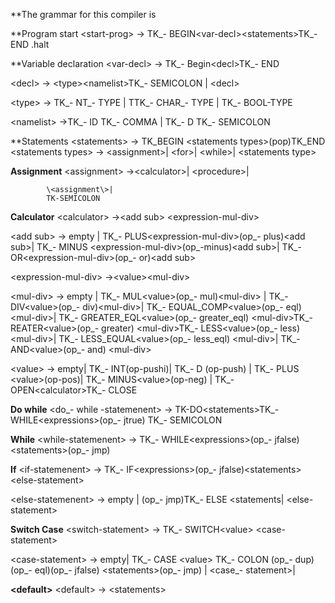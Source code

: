 **The grammar for this compiler is

**Program start
  \<start-prog\>   →  TK_-  BEGIN\<var-decl\>\<statements\>TK_- END .halt

**Variable declaration
 \<var-decl\>  → TK_- Begin\<decl\>TK_- END

 \<decl\>  → \<type\>\<namelist\>TK_- SEMICOLON   |
			\<decl\> 

 \<type\>  → TK_- NT_- TYPE |
			 TTK_- CHAR_- TYPE |
			TK_- BOOL-TYPE

 \<namelist\> →TK_- ID   TK_- COMMA  |
			 TK_- D  TK_- SEMICOLON

**Statements
 \<statements\>  → TK_BEGIN    \<statements types\>(pop)TK_END
 \<statements types\>  → \<assignment\>|
			 \<for\>|
			\<while\>|
			\<statements type\>

**Assignment**
 \<assignment\>  →\<calculator\>|
			\<procedure\>|
			
			\<assignment\>|
			TK-SEMICOLON

**Calculator**
 \<calculator\>  →\<add sub\> \<expression-mul-div\>

 \<add sub\>  → empty |
			 TK_- PLUS\<expression-mul-div\>(op_- plus)\<add sub\>|
			 TK_- MINUS \<expression-mul-div\>(op_-minus)\<add sub\>|
			 TK_- OR\<expression-mul-div\>(op_- or)\<add sub\>

 \<expression-mul-div\>  →\<value\>\<mul-div\>

 \<mul-div\>  → empty |
			TK_- MUL\<value\>(op_- mul)\<mul-div\>  |
			TK_- DIV\<value\>(op_- div)\<mul-div\>|
			TK_- EQUAL_COMP\<value\>(op_- eql) \<mul-div\>|
			 TK_- GREATER_EQL\<value\>(op_- greater_eql) \<mul-div\>TK_- REATER\<value\>(op_- greater) \<mul-div\>TK_- LESS\<value\>(op_- less) \<mul-div\>|
			TK_- LESS_EQUAL\<value\>(op_- less_eql) \<mul-div\>|
			 TK_- AND\<value\>(op_- and) \<mul-div\>

 \<value\>  → empty|
			 TK_- INT(op-pushi)|
			 TK_- D (op-push) |
			 TK_- PLUS \<value\>(op-pos)|
			 TK_- MINUS\<value\>(op-neg) |
			 TK_- OPEN\<calculator\>TK_- CLOSE

**Do while**
 \<do_- while -statemenent\> →  TK-DO\<statements\>TK_- WHILE\<expressions\>(op_- jtrue)  TK_- SEMICOLON 

**While**
 \<while-statemenent\> → TK_- WHILE\<expressions\>(op_- jfalse)\<statements\>(op_- jmp) 

**If**
 \<if-statemenent\> → TK_- IF\<expressions\>(op_- jfalse)\<statements\>\<else-statement\>

 \<else-statemenent\> →  empty |
			 (op_- jmp)TK_- ELSE \<statements|
			 \<else-statement\>

**Switch Case**
 \<switch-statement\> → TK_- SWITCH\<value\> \<case-statement\>

 \<case-statement\> → empty|
			 TK_- CASE \<value\> TK_- COLON (op_- dup)(op_- eql)(op_- jfalse) \<statements\>(op_- jmp) |
			\<case_- statement\>|
			 

**\<default\>**
 \<default\>  → \<statements\>
